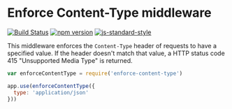 Enforce Content-Type middleware
===============================
[![Build Status](https://travis-ci.org/gonsfx/enforce-content-type.svg?branch=master)](https://travis-ci.org/gonsfx/enforce-content-type)
[![npm version](https://badge.fury.io/js/enforce-content-type.svg)](https://badge.fury.io/js/enforce-content-type)
[![js-standard-style](https://img.shields.io/badge/code%20style-standard-brightgreen.svg)](http://standardjs.com/)

This middleware enforces the `Content-Type` header of requests to have a specified value.
If the header doesn't match that value, a HTTP status code 415 "Unsupported Media Type" is returned.

```javascript
var enforceContentType = require('enforce-content-type')

app.use(enforceContentType({
  type: 'application/json'
}))
```
